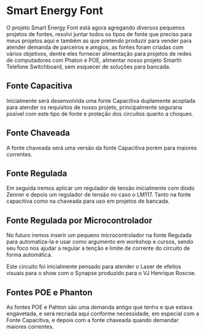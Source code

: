 # Smart Energy Font

O projeto Smart Energy Font está agora agregando diversos pequenos projetos de fontes, resolvi juntar todos os tipos de fonte que preciso para meus projetos aqui e também as que pretendo produzir para vender para atender demanda de parceiros e amgios, as fontes foram  criadas com vários objetivos, dentre eles fornecer alimentação para projetos de redes de computadores com Phaton e POE, alimentar nosso projeto Smarth Telefone Switchboard, sem esquecer de soluções para bancada.

## Fonte Capacitiva

Inicialmente será desenvolvida uma fonte Capacitiva duplamente acoplada para atender os requisitos de nosso projeto, principalmente segurana pssível com este tipo de fonte e proteção dos circuitos quanto a choques.

## Fonte Chaveada

A fonte chaveada será uma versão da fonte Capacitiva porém para maiores correntes.

## Fonte Regulada

Em seguida iremos aplicar um regulador de tensão inicialmente com diodo Zenner e depois um regulador de tensão no caso o LM117. Tanto na fonte capacitiva como na chaveada para uso em projetos de bancada.

## Fonte Regulada por Microcontrolador

No futuro iremos inserir um pequeno microcontrolador na fonte Regulada para automatiza-la e usar como argumento em workshop e cursos, sendo seu foco nos ajudar a regular a tenção e limite de corrente do circuito de forma automática.

Este circuito foi inicialmente pensado para atender o Laser de efeitos visuais para o show com o Synapse produzido para o VJ Henrique Roscoe.

## Fontes POE e Phanton

As fontes POE e Pahton são uma demanda antigo que tenho e que estava engavetada, e será recriada aqui conforme necessidade, em especial com a Fonte Capacitiva, e depois com a fonte chaveada quando demandar maiores correntes.
